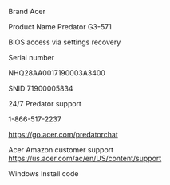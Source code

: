 
Brand Acer

Product Name
Predator G3-571


BIOS access via settings recovery


Serial number

NHQ28AA0017190003A3400

SNID
71900005834


24/7 Predator support

1-866-517-2237

https://go.acer.com/predatorchat

Acer Amazon customer support
https://us.acer.com/ac/en/US/content/support


Windows Install code
